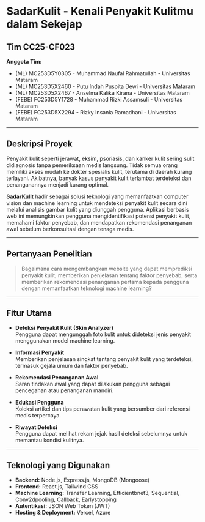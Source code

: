 # SadarKulit - Kenali Penyakit Kulitmu dalam Sekejap

## Tim CC25-CF023

**Anggota Tim:**  
- (ML) MC253D5Y0305 - Muhammad Naufal Rahmatullah - Universitas Mataram  
- (ML) MC253D5X2460 - Putu Indah Puspita Dewi - Universitas Mataram  
- (ML) MC253D5X2467 - Anselma Kalika Kirana - Universitas Mataram  
- (FEBE) FC253D5Y1728 - Muhammad Rizki Assamsuli - Universitas Mataram  
- (FEBE) FC253D5X2294 - Rizky Insania Ramadhani - Universitas Mataram  

---

## Deskripsi Proyek

Penyakit kulit seperti jerawat, eksim, psoriasis, dan kanker kulit sering sulit didiagnosis tanpa pemeriksaan medis langsung. Tidak semua orang memiliki akses mudah ke dokter spesialis kulit, terutama di daerah kurang terlayani. Akibatnya, banyak kasus penyakit kulit terlambat terdeteksi dan penanganannya menjadi kurang optimal.

**SadarKulit** hadir sebagai solusi teknologi yang memanfaatkan computer vision dan machine learning untuk mendeteksi penyakit kulit secara dini melalui analisis gambar kulit yang diunggah pengguna. Aplikasi berbasis web ini memungkinkan pengguna mengidentifikasi potensi penyakit kulit, memahami faktor penyebab, dan mendapatkan rekomendasi penanganan awal sebelum berkonsultasi dengan tenaga medis.

---

## Pertanyaan Penelitian

> Bagaimana cara mengembangkan website yang dapat memprediksi penyakit kulit, memberikan penjelasan tentang faktor penyebab, serta memberikan rekomendasi penanganan pertama kepada pengguna dengan memanfaatkan teknologi machine learning?

---

## Fitur Utama

- **Deteksi Penyakit Kulit (Skin Analyzer)**  
  Pengguna dapat mengunggah foto kulit untuk dideteksi jenis penyakit menggunakan model machine learning.

- **Informasi Penyakit**  
  Memberikan penjelasan singkat tentang penyakit kulit yang terdeteksi, termasuk gejala umum dan faktor penyebab.

- **Rekomendasi Penanganan Awal**  
  Saran tindakan awal yang dapat dilakukan pengguna sebagai pencegahan atau penanganan mandiri.

- **Edukasi Pengguna**  
  Koleksi artikel dan tips perawatan kulit yang bersumber dari referensi medis terpercaya.

- **Riwayat Deteksi**  
  Pengguna dapat melihat rekam jejak hasil deteksi sebelumnya untuk memantau kondisi kulitnya.

---

## Teknologi yang Digunakan

- **Backend:** Node.js, Express.js, MongoDB (Mongoose)  
- **Frontend:** React.js, Tailwind CSS  
- **Machine Learning:** Transfer Learning, Efficientbnet3, Sequential, Conv2dpooling, Callback, Earlystopping
- **Autentikasi:** JSON Web Token (JWT)  
- **Hosting & Deployment:** Vercel, Azure
